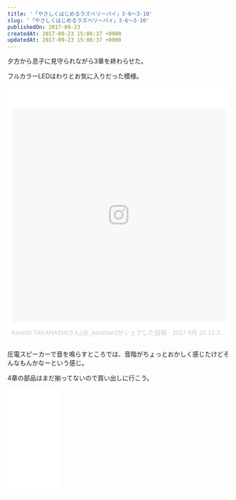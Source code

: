 ```yaml
---
title: '「やさしくはじめるラズベリーパイ」3-6〜3-10'
slug: '「やさしくはじめるラズベリーパイ」3-6〜3-10'
publishedOn: 2017-09-23
createdAt: 2017-09-23 15:06:37 +0900
updatedAt: 2017-09-23 15:06:37 +0900
---
```

夕方から息子に見守られながら3章を終わらせた。


フルカラーLEDはわりとお気に入りだった模様。

<blockquote class="instagram-media" data-instgrm-version="7" style=" background:#FFF; border:0; border-radius:3px; box-shadow:0 0 1px 0 rgba(0,false,0,0.5),0 1px 10px 0 rgba(0,false,0,0.15); margin: 1px; max-width:658px; padding:0; width:99.375%; width:-webkit-calc(100% - 2px); width:calc(100% - 2px);"><div style="padding:8px;"> <div style=" background:#F8F8F8; line-height:0; margin-top:40px; padding:50.0% 0; text-align:center; width:100%;"> <div style=" background:url(data:image/png;base64,iVBORw0KGgoAAAANSUhEUgAAACwAAAAsCAMAAAApWqozAAAABGdBTUEAALGPC/xhBQAAAAFzUkdCAK7OHOkAAAAMUExURczMzPf399fX1+bm5mzY9AMAAADiSURBVDjLvZXbEsMgCES5/P8/t9FuRVCRmU73JWlzosgSIIZURCjo/ad+EQJJB4Hv8BFt+IDpQoCx1wjOSBFhh2XssxEIYn3ulI/6MNReE07UIWJEv8UEOWDS88LY97kqyTliJKKtuYBbruAyVh5wOHiXmpi5we58Ek028czwyuQdLKPG1Bkb4NnM+VeAnfHqn1k4+GPT6uGQcvu2h2OVuIf/gWUFyy8OWEpdyZSa3aVCqpVoVvzZZ2VTnn2wU8qzVjDDetO90GSy9mVLqtgYSy231MxrY6I2gGqjrTY0L8fxCxfCBbhWrsYYAAAAAElFTkSuQmCC); display:block; height:44px; margin:0 auto -44px; position:relative; top:-22px; width:44px;"></div></div><p style=" color:#c9c8cd; font-family:Arial,sans-serif; font-size:14px; line-height:17px; margin-bottom:0; margin-top:8px; overflow:hidden; padding:8px 0 7px; text-align:center; text-overflow:ellipsis; white-space:nowrap;"><a href="https://www.instagram.com/p/BZYBEiaFUOm/" style=" color:#c9c8cd; font-family:Arial,sans-serif; font-size:14px; font-style:normal; font-weight:normal; line-height:17px; text-decoration:none;" target="_blank">Kenichi TAKAHASHIさん(@_kenchan)がシェアした投稿</a> - <time style=" font-family:Arial,sans-serif; font-size:14px; line-height:17px;" datetime="2017-09-23T07:32:14+00:00">2017  9月 23 12:32午前 PDT</time></p></div></blockquote>
<script async defer src="//platform.instagram.com/en_US/embeds.js"></script>

圧電スピーカーで音を鳴らすところでは、音階がちょっとおかしく感じたけどそんなもんかなーという感じ。

4章の部品はまだ揃ってないので買い出しに行こう。

<iframe style="width:120px;height:240px;" marginwidth="0" marginheight="0" scrolling="no" frameborder="0" src="//rcm-fe.amazon-adsystem.com/e/cm?lt1=_blank&bc1=000000&IS2=1&bg1=FFFFFF&fc1=000000&lc1=0000FF&t=shucreamnet-22&o=9&p=8&l=as4&m=amazon&f=ifr&ref=as_ss_li_til&asins=4839961638&linkId=0c53810e11c9ccb3e3de874aeb416ff6"></iframe>

